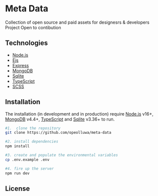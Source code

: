 # Meta Data

Collection of open source and paid assets for designesrs & developers Project Open to contibution


## Technologies 
- [Node.js](https://nodejs.org/en/)
- [Ejs](https://ejs.co/)
- [Express](https://expressjs.com/)
- [MongoDB](https://www.mongodb.com/)
- [Sqlite](https://www.sqlite.org/index.html)
- [TypeScript](https://www.typescriptlang.org/)
- [SCSS](https://sass-lang.com/)

## Installation
The installation (in development and in production) require [Node.js](https://nodejs.org/en/) v16+, [MongoDB](https://www.mongodb.com/) v4.4+, [TypeScript](https://www.typescript-lang.com) and [Sqlite](https://www.sqlite.org/index.html) v3.36+ to run.

```bash
#1.  clone the repository 
git clone https://github.com/opeolluwa/meta-data

#2. install dependencies 
npm install

#3. create and populate the environmental variables
cp .env.example .env

#4. fire up the server
npm run dev
```

## License 
